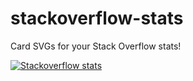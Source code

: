 # stackoverflow-stats

Card SVGs for your Stack Overflow stats!

[![Stackoverflow stats](https://stackoverflow-stats.vercel.app/api?userId=16142497$theme=Dark)](https://stackoverflow.com/users/16142497)
